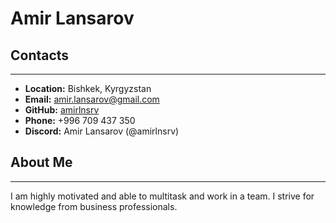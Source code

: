 # Amir Lansarov

## Contacts
***
* **Location:** Bishkek, Kyrgyzstan
* **Email:** amir.lansarov@gmail.com
* **GitHub:** [amirlnsrv](https://github.com/amirlnsrv)
* **Phone:** +996 709 437 350
* **Discord:** Amir Lansarov (@amirlnsrv)

## About Me
***
I am highly motivated and able to multitask and work in a team.
I strive for knowledge from business professionals.

